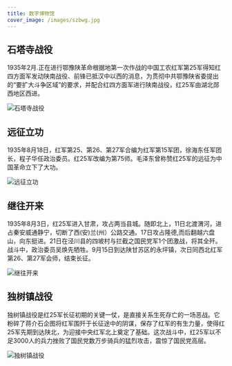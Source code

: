 ```yaml
---
title: 数字博物馆
cover_image: /images/szbwg.jpg
---
```


## 石塔寺战役

1935年2月.正在进行鄂豫陕革命根据地第一次作战的中国工农红军第25军得知红四方面军发动陕南战役、前锋已抵汉中以西的消息，为贯彻中共鄂豫陕省委提出的“要扩大斗争区域”的要求，并配合红四方面军进行陕南战役，红25军由湖北郧西地区西进。

![石塔寺战役](images/stszy.jpg)

## 远征立功

1935年8月18日，红军第25、第26、第27军合编为红军第15军团，徐海东任军团长，程子华任政治委员。红25军改编为第75师。毛泽东曾称赞红25军的远征为中国革命立下了大功。

![远征立功](/images/yzlg.jpg)

## 继往开来

1935年8月3日，红25军进入甘肃，攻占两当县城。随即北上，11日北渡渭河，进占秦安威通静宁，切断了西(安)兰(州）公路交通。17日攻占隆德,而后翻越六盘山，向东挺进。21日在泾川县的四坡村与拦截之国民党军1个团激战，将其全歼。战斗中，政治委员吴焕先牺牲。9月15日到达陕甘苏区的永坪镇，次日同西北红军第26、第27军会师，结束长征。

![继往开来](/images/jwkl.jpg)

## 独树镇战役

独树镇战役是红25军长征初期的关键一仗，是直接关系生死存亡的一场恶战。它粉碎了蒋介石企图将红军围歼于长征途中的阴谋，保存了红军的有生力量，使得红25军先期到达陕北，为迎接中央红军北上奠定了基础。这次战斗中，红25军以不足3000人的兵力挫败了国民党数万步骑兵的猛烈攻击，震惊了国民党高层。

![独树镇战役](/images/dszzy.jpg)